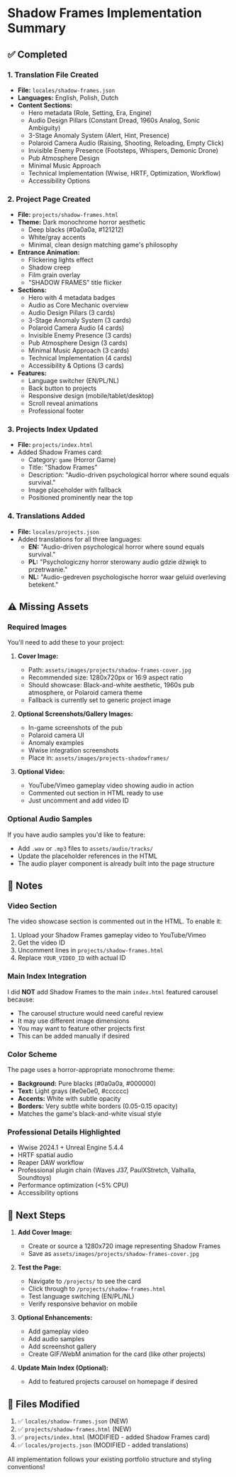 # Shadow Frames Implementation Summary

## ✅ Completed

### 1. Translation File Created
- **File:** `locales/shadow-frames.json`
- **Languages:** English, Polish, Dutch
- **Content Sections:**
  - Hero metadata (Role, Setting, Era, Engine)
  - Audio Design Pillars (Constant Dread, 1960s Analog, Sonic Ambiguity)
  - 3-Stage Anomaly System (Alert, Hint, Presence)
  - Polaroid Camera Audio (Raising, Shooting, Reloading, Empty Click)
  - Invisible Enemy Presence (Footsteps, Whispers, Demonic Drone)
  - Pub Atmosphere Design
  - Minimal Music Approach
  - Technical Implementation (Wwise, HRTF, Optimization, Workflow)
  - Accessibility Options

### 2. Project Page Created
- **File:** `projects/shadow-frames.html`
- **Theme:** Dark monochrome horror aesthetic
  - Deep blacks (#0a0a0a, #121212)
  - White/gray accents
  - Minimal, clean design matching game's philosophy
- **Entrance Animation:** 
  - Flickering lights effect
  - Shadow creep
  - Film grain overlay
  - "SHADOW FRAMES" title flicker
- **Sections:**
  - Hero with 4 metadata badges
  - Audio as Core Mechanic overview
  - Audio Design Pillars (3 cards)
  - 3-Stage Anomaly System (3 cards)
  - Polaroid Camera Audio (4 cards)
  - Invisible Enemy Presence (3 cards)
  - Pub Atmosphere Design (3 cards)
  - Minimal Music Approach (3 cards)
  - Technical Implementation (4 cards)
  - Accessibility & Options (3 cards)
- **Features:**
  - Language switcher (EN/PL/NL)
  - Back button to projects
  - Responsive design (mobile/tablet/desktop)
  - Scroll reveal animations
  - Professional footer

### 3. Projects Index Updated
- **File:** `projects/index.html`
- Added Shadow Frames card:
  - Category: `game` (Horror Game)
  - Title: "Shadow Frames"
  - Description: "Audio-driven psychological horror where sound equals survival."
  - Image placeholder with fallback
  - Positioned prominently near the top

### 4. Translations Added
- **File:** `locales/projects.json`
- Added translations for all three languages:
  - **EN:** "Audio-driven psychological horror where sound equals survival."
  - **PL:** "Psychologiczny horror sterowany audio gdzie dźwięk to przetrwanie."
  - **NL:** "Audio-gedreven psychologische horror waar geluid overleving betekent."

## ⚠️ Missing Assets

### Required Images
You'll need to add these to your project:

1. **Cover Image:**
   - Path: `assets/images/projects/shadow-frames-cover.jpg`
   - Recommended size: 1280x720px or 16:9 aspect ratio
   - Should showcase: Black-and-white aesthetic, 1960s pub atmosphere, or Polaroid camera theme
   - Fallback is currently set to generic project image

2. **Optional Screenshots/Gallery Images:**
   - In-game screenshots of the pub
   - Polaroid camera UI
   - Anomaly examples
   - Wwise integration screenshots
   - Place in: `assets/images/projects-shadowframes/`

3. **Optional Video:**
   - YouTube/Vimeo gameplay video showing audio in action
   - Commented out section in HTML ready to use
   - Just uncomment and add video ID

### Optional Audio Samples
If you have audio samples you'd like to feature:
- Add `.wav` or `.mp3` files to `assets/audio/tracks/`
- Update the placeholder references in the HTML
- The audio player component is already built into the page structure

## 📝 Notes

### Video Section
The video showcase section is commented out in the HTML. To enable it:
1. Upload your Shadow Frames gameplay video to YouTube/Vimeo
2. Get the video ID
3. Uncomment lines in `projects/shadow-frames.html`
4. Replace `YOUR_VIDEO_ID` with actual ID

### Main Index Integration
I did **NOT** add Shadow Frames to the main `index.html` featured carousel because:
- The carousel structure would need careful review
- It may use different image dimensions
- You may want to feature other projects first
- This can be added manually if desired

### Color Scheme
The page uses a horror-appropriate monochrome theme:
- **Background:** Pure blacks (#0a0a0a, #000000)
- **Text:** Light grays (#e0e0e0, #cccccc)
- **Accents:** White with subtle opacity
- **Borders:** Very subtle white borders (0.05-0.15 opacity)
- Matches the game's black-and-white visual style

### Professional Details Highlighted
- Wwise 2024.1 + Unreal Engine 5.4.4
- HRTF spatial audio
- Reaper DAW workflow
- Professional plugin chain (Waves J37, PaulXStretch, Valhalla, Soundtoys)
- Performance optimization (<5% CPU)
- Accessibility options

## 🚀 Next Steps

1. **Add Cover Image:**
   - Create or source a 1280x720 image representing Shadow Frames
   - Save as `assets/images/projects/shadow-frames-cover.jpg`

2. **Test the Page:**
   - Navigate to `/projects/` to see the card
   - Click through to `/projects/shadow-frames.html`
   - Test language switching (EN/PL/NL)
   - Verify responsive behavior on mobile

3. **Optional Enhancements:**
   - Add gameplay video
   - Add audio samples
   - Add screenshot gallery
   - Create GIF/WebM animation for the card (like other projects)

4. **Update Main Index (Optional):**
   - Add to featured projects carousel on homepage if desired

## 📄 Files Modified

1. ✅ `locales/shadow-frames.json` (NEW)
2. ✅ `projects/shadow-frames.html` (NEW)
3. ✅ `projects/index.html` (MODIFIED - added Shadow Frames card)
4. ✅ `locales/projects.json` (MODIFIED - added translations)

All implementation follows your existing portfolio structure and styling conventions!

